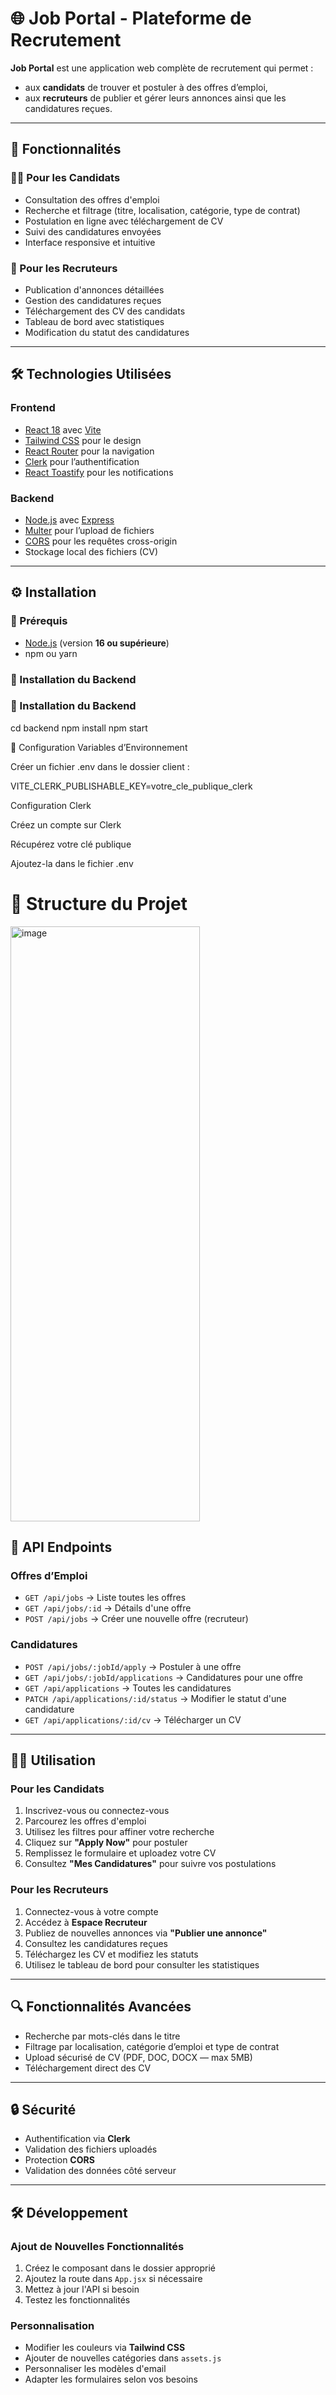 # 🌐 Job Portal - Plateforme de Recrutement

**Job Portal** est une application web complète de recrutement qui permet :  
- aux **candidats** de trouver et postuler à des offres d’emploi,  
- aux **recruteurs** de publier et gérer leurs annonces ainsi que les candidatures reçues.  

---

## 🚀 Fonctionnalités

### 👨‍💼 Pour les Candidats
- Consultation des offres d'emploi  
- Recherche et filtrage (titre, localisation, catégorie, type de contrat)  
- Postulation en ligne avec téléchargement de CV  
- Suivi des candidatures envoyées  
- Interface responsive et intuitive  

### 🏢 Pour les Recruteurs
- Publication d'annonces détaillées  
- Gestion des candidatures reçues  
- Téléchargement des CV des candidats  
- Tableau de bord avec statistiques  
- Modification du statut des candidatures  

---

## 🛠️ Technologies Utilisées

### Frontend
- [React 18](https://react.dev/) avec [Vite](https://vitejs.dev/)  
- [Tailwind CSS](https://tailwindcss.com/) pour le design  
- [React Router](https://reactrouter.com/) pour la navigation  
- [Clerk](https://clerk.com/) pour l’authentification  
- [React Toastify](https://fkhadra.github.io/react-toastify/introduction) pour les notifications  

### Backend
- [Node.js](https://nodejs.org/) avec [Express](https://expressjs.com/)  
- [Multer](https://github.com/expressjs/multer) pour l’upload de fichiers  
- [CORS](https://developer.mozilla.org/fr/docs/Web/HTTP/CORS) pour les requêtes cross-origin  
- Stockage local des fichiers (CV)  

---

## ⚙️ Installation

### 📌 Prérequis
- [Node.js](https://nodejs.org/) (version **16 ou supérieure**)  
- npm ou yarn  

### 🔧 Installation du Backend
### 🔧 Installation du Backend

cd backend
npm install
npm start

🔑 Configuration
Variables d’Environnement

Créer un fichier .env dans le dossier client :

VITE_CLERK_PUBLISHABLE_KEY=votre_cle_publique_clerk

Configuration Clerk

Créez un compte sur Clerk

Récupérez votre clé publique

Ajoutez-la dans le fichier .env

# 📂 Structure du Projet

<img width="303" height="952" alt="image" src="https://github.com/user-attachments/assets/fee798fc-bb2f-455a-99f1-12d1ac1bf31c" />


## 📡 API Endpoints

### Offres d’Emploi
- `GET /api/jobs` → Liste toutes les offres  
- `GET /api/jobs/:id` → Détails d'une offre  
- `POST /api/jobs` → Créer une nouvelle offre (recruteur)  

### Candidatures
- `POST /api/jobs/:jobId/apply` → Postuler à une offre  
- `GET /api/jobs/:jobId/applications` → Candidatures pour une offre  
- `GET /api/applications` → Toutes les candidatures  
- `PATCH /api/applications/:id/status` → Modifier le statut d'une candidature  
- `GET /api/applications/:id/cv` → Télécharger un CV  

---

## 👨‍🎓 Utilisation

### Pour les Candidats
1. Inscrivez-vous ou connectez-vous  
2. Parcourez les offres d'emploi  
3. Utilisez les filtres pour affiner votre recherche  
4. Cliquez sur **"Apply Now"** pour postuler  
5. Remplissez le formulaire et uploadez votre CV  
6. Consultez **"Mes Candidatures"** pour suivre vos postulations  

### Pour les Recruteurs
1. Connectez-vous à votre compte  
2. Accédez à **Espace Recruteur**  
3. Publiez de nouvelles annonces via **"Publier une annonce"**  
4. Consultez les candidatures reçues  
5. Téléchargez les CV et modifiez les statuts  
6. Utilisez le tableau de bord pour consulter les statistiques  

---

## 🔍 Fonctionnalités Avancées
- Recherche par mots-clés dans le titre  
- Filtrage par localisation, catégorie d’emploi et type de contrat  
- Upload sécurisé de CV (PDF, DOC, DOCX — max 5MB)  
- Téléchargement direct des CV  

---

## 🔒 Sécurité
- Authentification via **Clerk**  
- Validation des fichiers uploadés  
- Protection **CORS**  
- Validation des données côté serveur  

---

## 🛠️ Développement

### Ajout de Nouvelles Fonctionnalités
1. Créez le composant dans le dossier approprié  
2. Ajoutez la route dans `App.jsx` si nécessaire  
3. Mettez à jour l'API si besoin  
4. Testez les fonctionnalités  

### Personnalisation
- Modifier les couleurs via **Tailwind CSS**  
- Ajouter de nouvelles catégories dans `assets.js`  
- Personnaliser les modèles d'email  
- Adapter les formulaires selon vos besoins  


